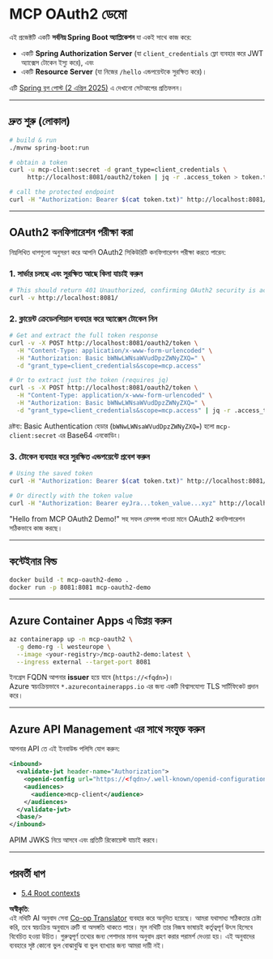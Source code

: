 <!--
CO_OP_TRANSLATOR_METADATA:
{
  "original_hash": "0a7083e660ca0d85fd6a947514c61993",
  "translation_date": "2025-07-14T00:40:54+00:00",
  "source_file": "05-AdvancedTopics/mcp-oauth2-demo/README.md",
  "language_code": "bn"
}
-->
# MCP OAuth2 ডেমো

এই প্রজেক্টটি একটি **সর্বনিম্ন Spring Boot অ্যাপ্লিকেশন** যা একই সাথে কাজ করে:

* একটি **Spring Authorization Server** (যা `client_credentials` ফ্লো ব্যবহার করে JWT অ্যাক্সেস টোকেন ইস্যু করে), এবং  
* একটি **Resource Server** (যা নিজের `/hello` এন্ডপয়েন্টকে সুরক্ষিত করে)।

এটি [Spring ব্লগ পোস্ট (2 এপ্রিল 2025)](https://spring.io/blog/2025/04/02/mcp-server-oauth2) এ দেখানো সেটআপের প্রতিফলন।

---

## দ্রুত শুরু (লোকাল)

```bash
# build & run
./mvnw spring-boot:run

# obtain a token
curl -u mcp-client:secret -d grant_type=client_credentials \
     http://localhost:8081/oauth2/token | jq -r .access_token > token.txt

# call the protected endpoint
curl -H "Authorization: Bearer $(cat token.txt)" http://localhost:8081/hello
```

---

## OAuth2 কনফিগারেশন পরীক্ষা করা

নিম্নলিখিত ধাপগুলো অনুসরণ করে আপনি OAuth2 সিকিউরিটি কনফিগারেশন পরীক্ষা করতে পারেন:

### 1. সার্ভার চলছে এবং সুরক্ষিত আছে কিনা যাচাই করুন

```bash
# This should return 401 Unauthorized, confirming OAuth2 security is active
curl -v http://localhost:8081/
```

### 2. ক্লায়েন্ট ক্রেডেনশিয়াল ব্যবহার করে অ্যাক্সেস টোকেন নিন

```bash
# Get and extract the full token response
curl -v -X POST http://localhost:8081/oauth2/token \
  -H "Content-Type: application/x-www-form-urlencoded" \
  -H "Authorization: Basic bWNwLWNsaWVudDpzZWNyZXQ=" \
  -d "grant_type=client_credentials&scope=mcp.access"

# Or to extract just the token (requires jq)
curl -s -X POST http://localhost:8081/oauth2/token \
  -H "Content-Type: application/x-www-form-urlencoded" \
  -H "Authorization: Basic bWNwLWNsaWVudDpzZWNyZXQ=" \
  -d "grant_type=client_credentials&scope=mcp.access" | jq -r .access_token > token.txt
```

দ্রষ্টব্য: Basic Authentication হেডার (`bWNwLWNsaWVudDpzZWNyZXQ=`) হলো `mcp-client:secret` এর Base64 এনকোডিং।

### 3. টোকেন ব্যবহার করে সুরক্ষিত এন্ডপয়েন্টে প্রবেশ করুন

```bash
# Using the saved token
curl -H "Authorization: Bearer $(cat token.txt)" http://localhost:8081/hello

# Or directly with the token value
curl -H "Authorization: Bearer eyJra...token_value...xyz" http://localhost:8081/hello
```

"Hello from MCP OAuth2 Demo!" সহ সফল রেসপন্স পাওয়া মানে OAuth2 কনফিগারেশন সঠিকভাবে কাজ করছে।

---

## কন্টেইনার বিল্ড

```bash
docker build -t mcp-oauth2-demo .
docker run -p 8081:8081 mcp-oauth2-demo
```

---

## **Azure Container Apps** এ ডিপ্লয় করুন

```bash
az containerapp up -n mcp-oauth2 \
  -g demo-rg -l westeurope \
  --image <your-registry>/mcp-oauth2-demo:latest \
  --ingress external --target-port 8081
```

ইনগ্রেস FQDN আপনার **issuer** হয়ে যাবে (`https://<fqdn>`)।  
Azure স্বয়ংক্রিয়ভাবে `*.azurecontainerapps.io` এর জন্য একটি বিশ্বাসযোগ্য TLS সার্টিফিকেট প্রদান করে।

---

## **Azure API Management** এর সাথে সংযুক্ত করুন

আপনার API তে এই ইনবাউন্ড পলিসি যোগ করুন:

```xml
<inbound>
  <validate-jwt header-name="Authorization">
    <openid-config url="https://<fqdn>/.well-known/openid-configuration"/>
    <audiences>
      <audience>mcp-client</audience>
    </audiences>
  </validate-jwt>
  <base/>
</inbound>
```

APIM JWKS নিয়ে আসবে এবং প্রতিটি রিকোয়েস্ট যাচাই করবে।

---

## পরবর্তী ধাপ

- [5.4 Root contexts](../mcp-root-contexts/README.md)

**অস্বীকৃতি**:  
এই নথিটি AI অনুবাদ সেবা [Co-op Translator](https://github.com/Azure/co-op-translator) ব্যবহার করে অনূদিত হয়েছে। আমরা যথাসাধ্য সঠিকতার চেষ্টা করি, তবে স্বয়ংক্রিয় অনুবাদে ত্রুটি বা অসঙ্গতি থাকতে পারে। মূল নথিটি তার নিজস্ব ভাষায়ই কর্তৃত্বপূর্ণ উৎস হিসেবে বিবেচিত হওয়া উচিত। গুরুত্বপূর্ণ তথ্যের জন্য পেশাদার মানব অনুবাদ গ্রহণ করার পরামর্শ দেওয়া হয়। এই অনুবাদের ব্যবহারে সৃষ্ট কোনো ভুল বোঝাবুঝি বা ভুল ব্যাখ্যার জন্য আমরা দায়ী নই।